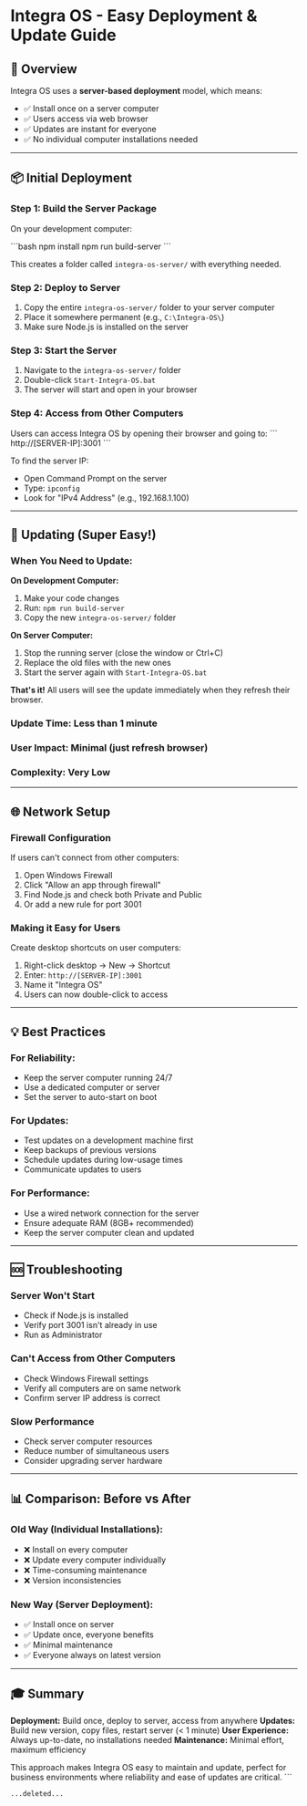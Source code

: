 # Integra OS - Easy Deployment & Update Guide

## 🎯 Overview

Integra OS uses a **server-based deployment** model, which means:
- ✅ Install once on a server computer
- ✅ Users access via web browser
- ✅ Updates are instant for everyone
- ✅ No individual computer installations needed

---

## 📦 Initial Deployment

### Step 1: Build the Server Package

On your development computer:

\`\`\`bash
npm install
npm run build-server
\`\`\`

This creates a folder called `integra-os-server/` with everything needed.

### Step 2: Deploy to Server

1. Copy the entire `integra-os-server/` folder to your server computer
2. Place it somewhere permanent (e.g., `C:\Integra-OS\`)
3. Make sure Node.js is installed on the server

### Step 3: Start the Server

1. Navigate to the `integra-os-server/` folder
2. Double-click `Start-Integra-OS.bat`
3. The server will start and open in your browser

### Step 4: Access from Other Computers

Users can access Integra OS by opening their browser and going to:
\`\`\`
http://[SERVER-IP]:3001
\`\`\`

To find the server IP:
- Open Command Prompt on the server
- Type: `ipconfig`
- Look for "IPv4 Address" (e.g., 192.168.1.100)

---

## 🔄 Updating (Super Easy!)

### When You Need to Update:

**On Development Computer:**
1. Make your code changes
2. Run: `npm run build-server`
3. Copy the new `integra-os-server/` folder

**On Server Computer:**
1. Stop the running server (close the window or Ctrl+C)
2. Replace the old files with the new ones
3. Start the server again with `Start-Integra-OS.bat`

**That's it!** All users will see the update immediately when they refresh their browser.

### Update Time: Less than 1 minute
### User Impact: Minimal (just refresh browser)
### Complexity: Very Low

---

## 🌐 Network Setup

### Firewall Configuration

If users can't connect from other computers:

1. Open Windows Firewall
2. Click "Allow an app through firewall"
3. Find Node.js and check both Private and Public
4. Or add a new rule for port 3001

### Making it Easy for Users

Create desktop shortcuts on user computers:
1. Right-click desktop → New → Shortcut
2. Enter: `http://[SERVER-IP]:3001`
3. Name it "Integra OS"
4. Users can now double-click to access

---

## 💡 Best Practices

### For Reliability:
- Keep the server computer running 24/7
- Use a dedicated computer or server
- Set the server to auto-start on boot

### For Updates:
- Test updates on a development machine first
- Keep backups of previous versions
- Schedule updates during low-usage times
- Communicate updates to users

### For Performance:
- Use a wired network connection for the server
- Ensure adequate RAM (8GB+ recommended)
- Keep the server computer clean and updated

---

## 🆘 Troubleshooting

### Server Won't Start
- Check if Node.js is installed
- Verify port 3001 isn't already in use
- Run as Administrator

### Can't Access from Other Computers
- Check Windows Firewall settings
- Verify all computers are on same network
- Confirm server IP address is correct

### Slow Performance
- Check server computer resources
- Reduce number of simultaneous users
- Consider upgrading server hardware

---

## 📊 Comparison: Before vs After

### Old Way (Individual Installations):
- ❌ Install on every computer
- ❌ Update every computer individually
- ❌ Time-consuming maintenance
- ❌ Version inconsistencies

### New Way (Server Deployment):
- ✅ Install once on server
- ✅ Update once, everyone benefits
- ✅ Minimal maintenance
- ✅ Everyone always on latest version

---

## 🎓 Summary

**Deployment:** Build once, deploy to server, access from anywhere
**Updates:** Build new version, copy files, restart server (< 1 minute)
**User Experience:** Always up-to-date, no installations needed
**Maintenance:** Minimal effort, maximum efficiency

This approach makes Integra OS easy to maintain and update, perfect for business environments where reliability and ease of updates are critical.
\`\`\`

```typescriptreact file="create-installer.js" isDeleted="true"
...deleted...
